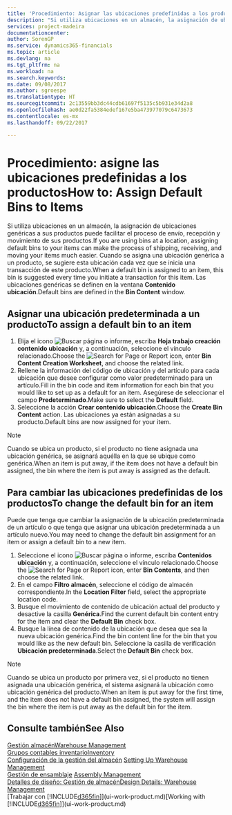 ```yaml
---
title: 'Procedimiento: Asignar las ubicaciones predefinidas a los productos | Documentos de Microsoft'
description: "Si utiliza ubicaciones en un almacén, la asignación de ubicaciones genéricas a sus productos puede facilitar el proceso de envío, recepción y movimiento de sus productos. Cuando se asigna una ubicación genérica a un producto, se sugiere esta ubicación cada vez que se inicia una transacción de este producto."
services: project-madeira
documentationcenter: 
author: SorenGP
ms.service: dynamics365-financials
ms.topic: article
ms.devlang: na
ms.tgt_pltfrm: na
ms.workload: na
ms.search.keywords: 
ms.date: 09/08/2017
ms.author: sgroespe
ms.translationtype: HT
ms.sourcegitcommit: 2c13559bb3dc44cdb61697f5135c5b931e34d2a8
ms.openlocfilehash: ae0d22fa5384edef167e5ba473977079c6473673
ms.contentlocale: es-mx
ms.lasthandoff: 09/22/2017

---
```

# <a name="how-to-assign-default-bins-to-items"></a><span data-ttu-id="7cb0b-104">Procedimiento: asigne las ubicaciones predefinidas a los productos</span><span class="sxs-lookup"><span data-stu-id="7cb0b-104">How to: Assign Default Bins to Items</span></span>
<span data-ttu-id="7cb0b-105">Si utiliza ubicaciones en un almacén, la asignación de ubicaciones genéricas a sus productos puede facilitar el proceso de envío, recepción y movimiento de sus productos.</span><span class="sxs-lookup"><span data-stu-id="7cb0b-105">If you are using bins at a location, assigning default bins to your items can make the process of shipping, receiving, and moving your items much easier.</span></span> <span data-ttu-id="7cb0b-106">Cuando se asigna una ubicación genérica a un producto, se sugiere esta ubicación cada vez que se inicia una transacción de este producto.</span><span class="sxs-lookup"><span data-stu-id="7cb0b-106">When a default bin is assigned to an item, this bin is suggested every time you initiate a transaction for this item.</span></span> <span data-ttu-id="7cb0b-107">Las ubicaciones genéricas se definen en la ventana **Contenido ubicación**.</span><span class="sxs-lookup"><span data-stu-id="7cb0b-107">Default bins are defined in the **Bin Content** window.</span></span>  

## <a name="to-assign-a-default-bin-to-an-item"></a><span data-ttu-id="7cb0b-108">Asignar una ubicación predeterminada a un producto</span><span class="sxs-lookup"><span data-stu-id="7cb0b-108">To assign a default bin to an item</span></span>
1.  <span data-ttu-id="7cb0b-109">Elija el icono ![Buscar página o informe](media/ui-search/search_small.png "icono Buscar página o informe"), escriba **Hoja trabajo creación contenido ubicación** y, a continuación, seleccione el vínculo relacionado.</span><span class="sxs-lookup"><span data-stu-id="7cb0b-109">Choose the ![Search for Page or Report](media/ui-search/search_small.png "Search for Page or Report icon") icon, enter **Bin Content Creation Worksheet**, and choose the related link.</span></span>  
2.  <span data-ttu-id="7cb0b-110">Rellene la información del código de ubicación y del artículo para cada ubicación que desee configurar como valor predeterminado para un artículo.</span><span class="sxs-lookup"><span data-stu-id="7cb0b-110">Fill in the bin code and item information for each bin that you would like to set up as a default for an item.</span></span> <span data-ttu-id="7cb0b-111">Asegúrese de seleccionar el campo **Predeterminado**.</span><span class="sxs-lookup"><span data-stu-id="7cb0b-111">Make sure to select the **Default** field.</span></span>  
3.  <span data-ttu-id="7cb0b-112">Seleccione la acción **Crear contenido ubicación**.</span><span class="sxs-lookup"><span data-stu-id="7cb0b-112">Choose the **Create Bin Content** action.</span></span> <span data-ttu-id="7cb0b-113">Las ubicaciones ya están asignadas a su producto.</span><span class="sxs-lookup"><span data-stu-id="7cb0b-113">Default bins are now assigned for your item.</span></span>  

> [!NOTE]  
>  <span data-ttu-id="7cb0b-114">Cuando se ubica un producto, si el producto no tiene asignada una ubicación genérica, se asignará aquélla en la que se ubique como genérica.</span><span class="sxs-lookup"><span data-stu-id="7cb0b-114">When an item is put away, if the item does not have a default bin assigned, the bin where the item is put away is assigned as the default.</span></span>  

## <a name="to-change-the-default-bin-for-an-item"></a><span data-ttu-id="7cb0b-115">Para cambiar las ubicaciones predefinidas de los productos</span><span class="sxs-lookup"><span data-stu-id="7cb0b-115">To change the default bin for an item</span></span>  
<span data-ttu-id="7cb0b-116">Puede que tenga que cambiar la asignación de la ubicación predeterminada de un artículo o que tenga que asignar una ubicación predeterminada a un artículo nuevo.</span><span class="sxs-lookup"><span data-stu-id="7cb0b-116">You may need to change the default bin assignment for an item or assign a default bin to a new item.</span></span>    
1.  <span data-ttu-id="7cb0b-117">Seleccione el icono ![Buscar página o informe](media/ui-search/search_small.png "icono Buscar página o informe"), escriba **Contenidos ubicación** y, a continuación, seleccione el vínculo relacionado.</span><span class="sxs-lookup"><span data-stu-id="7cb0b-117">Choose the ![Search for Page or Report](media/ui-search/search_small.png "Search for Page or Report icon") icon, enter **Bin Contents**, and then choose the related link.</span></span>  
2.  <span data-ttu-id="7cb0b-118">En el campo **Filtro almacén**, seleccione el código de almacén correspondiente.</span><span class="sxs-lookup"><span data-stu-id="7cb0b-118">In the **Location Filter** field, select the appropriate location code.</span></span>  
3.  <span data-ttu-id="7cb0b-119">Busque el movimiento de contenido de ubicación actual del producto y desactive la casilla **Genérica**.</span><span class="sxs-lookup"><span data-stu-id="7cb0b-119">Find the current default bin content entry for the item and clear the **Default Bin** check box.</span></span>  
4.  <span data-ttu-id="7cb0b-120">Busque la línea de contenido de la ubicación que desea que sea la nueva ubicación genérica.</span><span class="sxs-lookup"><span data-stu-id="7cb0b-120">Find the bin content line for the bin that you would like as the new default bin.</span></span> <span data-ttu-id="7cb0b-121">Seleccione la casilla de verificación **Ubicación predeterminada**.</span><span class="sxs-lookup"><span data-stu-id="7cb0b-121">Select the **Default Bin** check box.</span></span>  

> [!NOTE]  
>  <span data-ttu-id="7cb0b-122">Cuando se ubica un producto por primera vez, si el producto no tienen asignada una ubicación genérica, el sistema asignará la ubicación como ubicación genérica del producto.</span><span class="sxs-lookup"><span data-stu-id="7cb0b-122">When an item is put away for the first time, and the item does not have a default bin assigned, the system will assign the bin where the item is put away as the default bin for the item.</span></span>  

## <a name="see-also"></a><span data-ttu-id="7cb0b-123">Consulte también</span><span class="sxs-lookup"><span data-stu-id="7cb0b-123">See Also</span></span>  
[<span data-ttu-id="7cb0b-124">Gestión almacén</span><span class="sxs-lookup"><span data-stu-id="7cb0b-124">Warehouse Management</span></span>](warehouse-manage-warehouse.md)  
[<span data-ttu-id="7cb0b-125">Grupos contables inventario</span><span class="sxs-lookup"><span data-stu-id="7cb0b-125">Inventory</span></span>](inventory-manage-inventory.md)  
<span data-ttu-id="7cb0b-126">[Configuración de la gestión del almacén](warehouse-setup-warehouse.md)   </span><span class="sxs-lookup"><span data-stu-id="7cb0b-126">[Setting Up Warehouse Management](warehouse-setup-warehouse.md)   </span></span>  
<span data-ttu-id="7cb0b-127">[Gestión de ensamblaje](assembly-assemble-items.md)  </span><span class="sxs-lookup"><span data-stu-id="7cb0b-127">[Assembly Management](assembly-assemble-items.md)  </span></span>  
[<span data-ttu-id="7cb0b-128">Detalles de diseño: Gestión de almacén</span><span class="sxs-lookup"><span data-stu-id="7cb0b-128">Design Details: Warehouse Management</span></span>](design-details-warehouse-management.md)  
<span data-ttu-id="7cb0b-129">[Trabajar con [!INCLUDE[d365fin](includes/d365fin_md.md)]](ui-work-product.md)</span><span class="sxs-lookup"><span data-stu-id="7cb0b-129">[Working with [!INCLUDE[d365fin](includes/d365fin_md.md)]](ui-work-product.md)</span></span>


